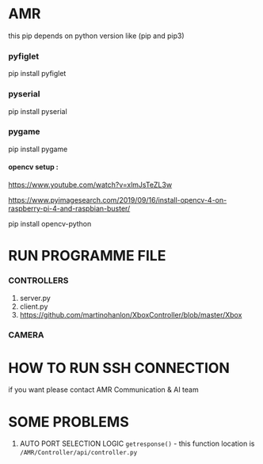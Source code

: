 # AMR

this pip depends on python version like (pip and pip3)

### pyfiglet
pip install pyfiglet
### pyserial 
pip install pyserial
### pygame 
pip install pygame

#### opencv setup :
https://www.youtube.com/watch?v=xlmJsTeZL3w

https://www.pyimagesearch.com/2019/09/16/install-opencv-4-on-raspberry-pi-4-and-raspbian-buster/

pip install opencv-python


# RUN PROGRAMME FILE
 
### CONTROLLERS
1. server.py 
2. client.py
3. https://github.com/martinohanlon/XboxController/blob/master/Xbox

### CAMERA
 
 
# HOW TO RUN SSH CONNECTION 
if you want please contact AMR Communication & AI team

# SOME PROBLEMS

1. AUTO PORT SELECTION LOGIC `getresponse()` - this function location is `/AMR/Controller/api/controller.py` 
